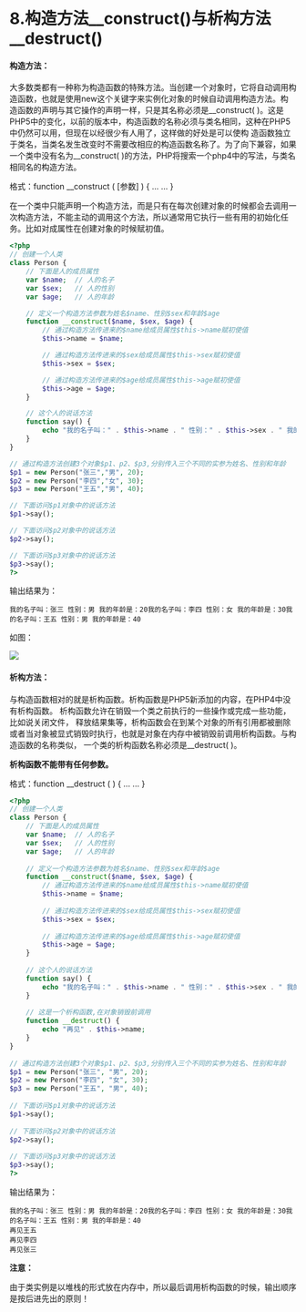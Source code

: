 # 8.构造方法\_\_construct\(\)与析构方法\_\_destruct\(\)

#### **构造方法：**

大多数类都有一种称为构造函数的特殊方法。当创建一个对象时，它将自动调用构造函数，也就是使用new这个关键字来实例化对象的时候自动调用构造方法。构 造函数的声明与其它操作的声明一样，只是其名称必须是\_\_construct\( \)。这是PHP5中的变化，以前的版本中，构造函数的名称必须与类名相同，这种在PHP5中仍然可以用，但现在以经很少有人用了，这样做的好处是可以使构 造函数独立于类名，当类名发生改变时不需要改相应的构造函数名称了。为了向下兼容，如果一个类中没有名为\_\_construct\( \)的方法，PHP将搜索一个php4中的写法，与类名相同名的构造方法。

格式：function \_\_construct \( \[参数\] \) { ... ... }

在一个类中只能声明一个构造方法，而是只有在每次创建对象的时候都会去调用一次构造方法，不能主动的调用这个方法，所以通常用它执行一些有用的初始化任务。比如对成属性在创建对象的时候赋初值。

```php
<?php
// 创建一个人类
class Person {
    // 下面是人的成员属性
    var $name;  // 人的名子
    var $sex;   // 人的性别
    var $age;   // 人的年龄

    // 定义一个构造方法参数为姓名$name、性别$sex和年龄$age
    function __construct($name, $sex, $age) {
        // 通过构造方法传进来的$name给成员属性$this->name赋初使值
        $this->name = $name;

        // 通过构造方法传进来的$sex给成员属性$this->sex赋初使值
        $this->sex = $sex;

        // 通过构造方法传进来的$age给成员属性$this->age赋初使值
        $this->age = $age;
    }

    // 这个人的说话方法
    function say() {
        echo "我的名子叫：" . $this->name . " 性别：" . $this->sex . " 我的年龄是：" . $this->age;
    }
}

// 通过构造方法创建3个对象$p1、p2、$p3,分别传入三个不同的实参为姓名、性别和年龄
$p1 = new Person("张三","男", 20);
$p2 = new Person("李四","女", 30);
$p3 = new Person("王五","男", 40);

// 下面访问$p1对象中的说话方法
$p1->say();

// 下面访问$p2对象中的说话方法
$p2->say();

// 下面访问$p3对象中的说话方法
$p3->say();
?>
```

输出结果为：

```
我的名子叫：张三 性别：男 我的年龄是：20我的名子叫：李四 性别：女 我的年龄是：30我的名子叫：王五 性别：男 我的年龄是：40
```

如图：

![](http://images2015.cnblogs.com/blog/381128/201607/381128-20160717213351107-634868011.png)



#### **析构方法：**

与构造函数相对的就是析构函数。析构函数是PHP5新添加的内容，在PHP4中没有析构函数。 析构函数允许在销毁一个类之前执行的一些操作或完成一些功能，比如说关闭文件， 释放结果集等，析构函数会在到某个对象的所有引用都被删除或者当对象被显式销毁时执行，也就是对象在内存中被销毁前调用析构函数。与构造函数的名称类似， 一个类的析构函数名称必须是\_\_destruct\( \)。

**析构函数不能带有任何参数。**

格式：function \_\_destruct \( \) { ... ... }

```php
<?php
// 创建一个人类
class Person {
    // 下面是人的成员属性
    var $name;  // 人的名子
    var $sex;   // 人的性别
    var $age;   // 人的年龄
 
    // 定义一个构造方法参数为姓名$name、性别$sex和年龄$age
    function __construct($name, $sex, $age) {
        // 通过构造方法传进来的$name给成员属性$this->name赋初使值
        $this->name = $name;
         
        // 通过构造方法传进来的$sex给成员属性$this->sex赋初使值
        $this->sex = $sex;
         
        // 通过构造方法传进来的$age给成员属性$this->age赋初使值
        $this->age = $age;
    }
 
    // 这个人的说话方法
    function say() {
        echo "我的名子叫：" . $this->name . " 性别：" . $this->sex . " 我的年龄是：" . $this->age;
    }
 
    // 这是一个析构函数,在对象销毁前调用
    function __destruct() {
        echo "再见" . $this->name;
    }
}
 
// 通过构造方法创建3个对象$p1、p2、$p3,分别传入三个不同的实参为姓名、性别和年龄
$p1 = new Person("张三", "男", 20);
$p2 = new Person("李四", "女", 30);
$p3 = new Person("王五", "男", 40);
 
// 下面访问$p1对象中的说话方法
$p1->say();
 
// 下面访问$p2对象中的说话方法
$p2->say();
 
// 下面访问$p3对象中的说话方法
$p3->say();
?>
```

输出结果为：

```
我的名子叫：张三 性别：男 我的年龄是：20我的名子叫：李四 性别：女 我的年龄是：30我的名子叫：王五 性别：男 我的年龄是：40
再见王五
再见李四
再见张三
```

**注意：**

由于类实例是以堆栈的形式放在内存中，所以最后调用析构函数的时候，输出顺序是按后进先出的原则！

